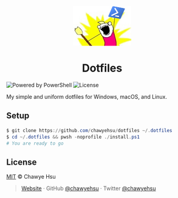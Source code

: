 <p align="center">
  <img src="docs/logo.jpg" />
</p>
<h1 align="center">Dotfiles</h1>

![Powered by PowerShell](https://img.shields.io/badge/Powered%20by-PowerShell-2673BB.svg?style=flat-square) ![License](https://img.shields.io/github/license/chawyehsu/dotfiles.svg?style=flat-square)

My simple and uniform dotfiles for Windows, macOS, and Linux.

Setup
-----

``` powershell
$ git clone https://github.com/chawyehsu/dotfiles ~/.dotfiles
$ cd ~/.dotfiles && pwsh -noprofile ./install.ps1
# You are ready to go
```

License
-------

[MIT](license) © Chawye Hsu

> [Website](https://chawyehsu.com) · GitHub [@chawyehsu](https://github.com/chawyehsu) · Twitter [@chawyehsu](https://twitter.com/chawyehsu)
